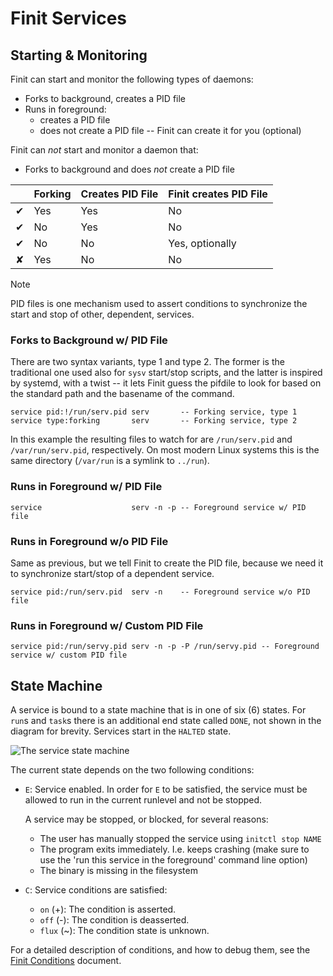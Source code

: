 Finit Services
==============

Starting & Monitoring
---------------------

Finit can start and monitor the following types of daemons:

* Forks to background, creates a PID file
* Runs in foreground:
  - creates a PID file
  - does not create a PID file -- Finit can create it for you (optional)

Finit can *not* start and monitor a daemon that:

* Forks to background and does *not* create a PID file

|   | Forking | Creates PID File | Finit creates PID File |
|---|---------|------------------|------------------------|
| ✔ | Yes     | Yes              | No                     |
| ✔ | No      | Yes              | No                     |
| ✔ | No      | No               | Yes, optionally        |
| ✘ | Yes     | No               | No                     |

> [!NOTE]
> PID files is one mechanism used to assert conditions to synchronize
> the start and stop of other, dependent, services.

### Forks to Background w/ PID File

There are two syntax variants, type 1 and type 2.  The former is the
traditional one used also for `sysv` start/stop scripts, and the latter
is inspired by systemd, with a twist -- it lets Finit guess the pifdile
to look for based on the standard path and the basename of the command.

    service pid:!/run/serv.pid serv       -- Forking service, type 1
    service type:forking       serv       -- Forking service, type 2

In this example the resulting files to watch for are `/run/serv.pid` and
`/var/run/serv.pid`, respectively.  On most modern Linux systems this is
the same directory (`/var/run` is a symlink to `../run`).

### Runs in Foreground w/ PID File

    service                    serv -n -p -- Foreground service w/ PID file

### Runs in Foreground w/o PID File

Same as previous, but we tell Finit to create the PID file, because we
need it to synchronize start/stop of a dependent service.

    service pid:/run/serv.pid  serv -n    -- Foreground service w/o PID file

### Runs in Foreground w/ Custom PID File

    service pid:/run/servy.pid serv -n -p -P /run/servy.pid -- Foreground service w/ custom PID file


State Machine
-------------

A service is bound to a state machine that is in one of six (6) states.
For `run`s and `task`s there is an additional end state called `DONE`,
not shown in the diagram for brevity.  Services start in the `HALTED`
state.

![The service state machine](svc-machine.png "The service state machine")

The current state depends on the two following conditions:

* `E`: Service enabled. In order for `E` to be satisfied, the service
  must be allowed to run in the current runlevel and not be stopped.
  
  A service may be stopped, or blocked, for several reasons:

  - The user has manually stopped the service using `initctl stop NAME`
  - The program exits immediately. I.e. keeps crashing (make sure to use
    the 'run this service in the foreground' command line option)
  - The binary is missing in the filesystem

* `C`: Service conditions are satisfied:

  - `on` (+): The condition is asserted.
  - `off` (-): The condition is deasserted.
  - `flux` (~): The condition state is unknown.

For a detailed description of conditions, and how to debug them,
see the [Finit Conditions](conditions.md) document.
